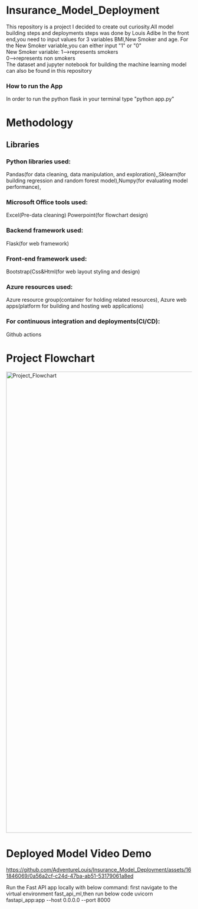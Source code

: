 # Insurance_Model_Deployment
This repository is a project I decided to create out curiosity.All model building steps and deployments steps was done by Louis Adibe
In the front end,you need to input values for 3 variables BMI,New Smoker and age. For the New Smoker variable,you can either input "1" or "0"
<br>
New Smoker variable: 1-->represents smokers
                      <br>
                     0-->represents non smokers
<br>
The dataset and jupyter notebook for building the machine learning model can also be found in this repository

### How to run the App
In order to run the python flask in your terminal type "python app.py"

# Methodology
## Libraries
### Python libraries used:
Pandas(for data cleaning, data manipulation, and exploration),,Sklearn(for building regression and random forest model),Numpy(for evaluating model performance),
### Microsoft Office tools used:
Excel(Pre-data cleaning)
Powerpoint(for flowchart design)
### Backend framework used:
Flask(for web framework)
### Front-end framework used:
Bootstrap(Css&Html(for web layout styling and design)
### Azure resources used:
Azure resource group(container for holding related resources), Azure web apps(platform for building and hosting web applications)
### For continuous integration and deployments(CI/CD):
Github actions



# Project Flowchart
<img width="1247" alt="Project_Flowchart" src="https://github.com/AdventureLouis/Insurance_Model_Deployment/assets/161846069/98e284df-355f-40db-a4b1-123b50e72cbd">


# Deployed Model Video Demo




https://github.com/AdventureLouis/Insurance_Model_Deployment/assets/161846069/0a56a2cf-c24d-47ba-ab51-53179061a8ed


Run the Fast API app locally with below command:
first navigate to the virtual environment fast_api_ml,then run below code
uvicorn fastapi_app:app --host 0.0.0.0 --port 8000

